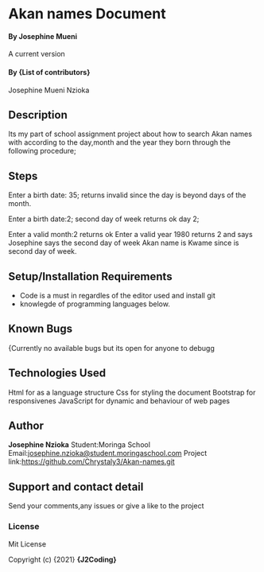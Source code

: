  # Akan names Document
#### By Josephine Mueni 
A current version
#### By **{List of contributors}**
Josephine Mueni Nzioka
## Description
Its my part of school assignment project about how to search Akan names with according to the day,month and the year they born through the following procedure;
## Steps
Enter a birth date: 35;
returns invalid since the day is beyond days of the month.

Enter a birth date:2; second day of week
returns ok day 2;

Enter a valid month:2 
returns ok 
Enter a valid year 1980
returns 2 and says Josephine says the second day of week 
 Akan name is Kwame since is second day of week.

## Setup/Installation Requirements
* Code is a must in regardles of the editor used and install git
* knowlegde of programming languages below.


## Known Bugs
{Currently no available bugs but its open for anyone to debugg
## Technologies Used
Html for as a language structure
Css for styling the document
Bootstrap for responsivenes
JavaScript for dynamic and behaviour of web pages


## Author
**Josephine Nzioka**
Student:Moringa School
Email:josephine.nzioka@student.moringaschool.com
Project link:https://github.com/Chrystaly3/Akan-names.git

## Support and contact detail
Send your comments,any issues or give a like to the project

### License
Mit License


Copyright (c) {2021} **{J2Coding}**